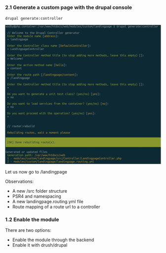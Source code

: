 ### 2.1 Generate a custom page with the drupal console

`drupal generate:controller`

![Module generation](step-2.1.png)

Let us now go to /landingpage

Observations:
 - A new /src folder structure
 - PSR4 and namespacing
 - A new landingpage.routing.yml file
 - Route mapping of a route url to a controller

### 1.2 Enable the module

There are two options:
 - Enable the module through the backend
 - Enable it with drush/drupal

 